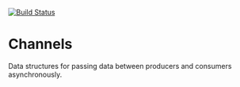 [![Build Status](https://dev.azure.com/ndportmann/channels/_apis/build/status/tkp1n.channels?branchName=master)](https://dev.azure.com/ndportmann/channels/_build/latest?definitionId=2&branchName=master)
# Channels

Data structures for passing data between producers and consumers asynchronously.